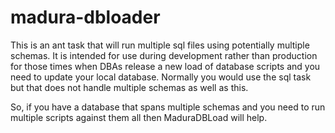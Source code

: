 madura-dbloader
===============

This is an ant task that will run multiple sql files using potentially multiple schemas. It is intended for use during development rather than production for those times when DBAs release a new load of database scripts and you need to update your local database. Normally you would use the <courier>sql</courier> task but that does not handle multiple schemas as well as this.

So, if you have a database that spans multiple schemas and you need to run multiple scripts against them all then MaduraDBLoad will help.
